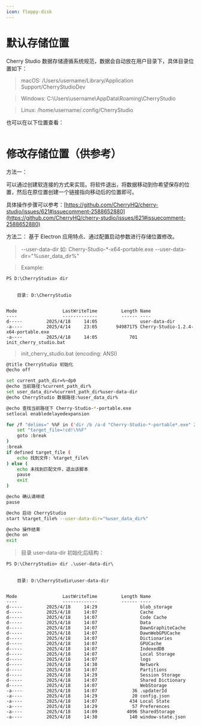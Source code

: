 ```yaml
---
icon: floppy-disk
---
```


# 默认存储位置

Cherry Studio 数据存储遵循系统规范，数据会自动放在用户目录下，具体目录位置如下：

> macOS: /Users/username/Library/Application Support/CherryStudioDev

> Windows: C:\Users\username\AppData\Roaming\CherryStudio

> Linux: /home/username/.config/CherryStudio

也可以在以下位置查看：
<figure><img src="../../.gitbook/assets/image (31).png" alt=""><figcaption></figcaption></figure>



# 修改存储位置（供参考）

方法一：

可以通过创建软连接的方式来实现。将软件退出，将数据移动到你希望保存的位置，然后在原位置创建一个链接指向移动后的位置即可。

具体操作步骤可以参考：[https://github.com/CherryHQ/cherry-studio/issues/621#issuecomment-2588652880](https://github.com/CherryHQ/cherry-studio/issues/621#issuecomment-2588652880)

方法二：
基于 Electron 应用特点、通过配置启动参数进行存储位置修改。

> --user-data-dir
> 如: Cherry-Studio-*-x64-portable.exe --user-data-dir="%user_data_dir%"

> Example:

```shell
PS D:\CherryStudio> dir


    目录: D:\CherryStudio


Mode                 LastWriteTime         Length Name
----                 -------------         ------ ----
d-----         2025/4/18     14:05                user-data-dir
-a----         2025/4/14     23:05       94987175 Cherry-Studio-1.2.4-x64-portable.exe
-a----         2025/4/18     14:05            701 init_cherry_studio.bat
```

> init_cherry_studio.bat (encoding: ANSI)

```bash
@title CherryStudio 初始化
@echo off

set current_path_dir=%~dp0
@echo 当前路径:%current_path_dir%
set user_data_dir=%current_path_dir%user-data-dir
@echo CherryStudio 数据路径:%user_data_dir%

@echo 查找当前路径下 Cherry-Studio-*-portable.exe
setlocal enabledelayedexpansion

for /f "delims=" %%F in ('dir /b /a-d "Cherry-Studio-*-portable*.exe" 2^>nul') do ( #此代码适配 GitHub 和官网下载的版本，其他请自行修改
    set "target_file=!cd!\%%F"
    goto :break
)
:break
if defined target_file (
    echo 找到文件: %target_file%
) else (
    echo 未找到匹配文件，退出该脚本
    pause
    exit
)

@echo 确认请继续
pause

@echo 启动 CherryStudio
start %target_file% --user-data-dir="%user_data_dir%"

@echo 操作结束
@echo on
exit
```

> 目录 user-data-dir 初始化后结构：

```shell
PS D:\CherryStudio> dir .\user-data-dir\


    目录: D:\CherryStudio\user-data-dir


Mode                 LastWriteTime         Length Name
----                 -------------         ------ ----
d-----         2025/4/18     14:29                blob_storage
d-----         2025/4/18     14:07                Cache
d-----         2025/4/18     14:07                Code Cache
d-----         2025/4/18     14:07                Data
d-----         2025/4/18     14:07                DawnGraphiteCache
d-----         2025/4/18     14:07                DawnWebGPUCache
d-----         2025/4/18     14:07                Dictionaries
d-----         2025/4/18     14:07                GPUCache
d-----         2025/4/18     14:07                IndexedDB
d-----         2025/4/18     14:07                Local Storage
d-----         2025/4/18     14:07                logs
d-----         2025/4/18     14:30                Network
d-----         2025/4/18     14:07                Partitions
d-----         2025/4/18     14:29                Session Storage
d-----         2025/4/18     14:07                Shared Dictionary
d-----         2025/4/18     14:07                WebStorage
-a----         2025/4/18     14:07             36 .updaterId
-a----         2025/4/18     14:29             20 config.json
-a----         2025/4/18     14:07            434 Local State
-a----         2025/4/18     14:29             57 Preferences
-a----         2025/4/18     14:09           4096 SharedStorage
-a----         2025/4/18     14:30            140 window-state.json
```
